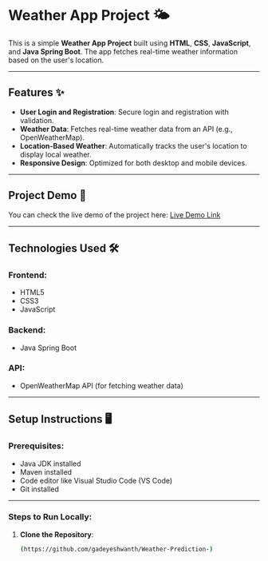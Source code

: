 # Weather App Project 🌤️

This is a simple **Weather App Project** built using **HTML**, **CSS**, **JavaScript**, and **Java Spring Boot**. The app fetches real-time weather information based on the user's location.

---

## Features ✨

- **User Login and Registration**: Secure login and registration with validation.
- **Weather Data**: Fetches real-time weather data from an API (e.g., OpenWeatherMap).
- **Location-Based Weather**: Automatically tracks the user's location to display local weather.
- **Responsive Design**: Optimized for both desktop and mobile devices.

---

## Project Demo 🚀

You can check the live demo of the project here:
[Live Demo Link](#) <!-- Replace # with your GitHub Pages link -->

---

## Technologies Used 🛠️

### Frontend:
- HTML5
- CSS3
- JavaScript

### Backend:
- Java Spring Boot

### API:
- OpenWeatherMap API (for fetching weather data)

---

## Setup Instructions 🖥️

### Prerequisites:
- Java JDK installed
- Maven installed
- Code editor like Visual Studio Code (VS Code)
- Git installed

---

### Steps to Run Locally:

1. **Clone the Repository**:
   ```bash
   (https://github.com/gadeyeshwanth/Weather-Prediction-)
